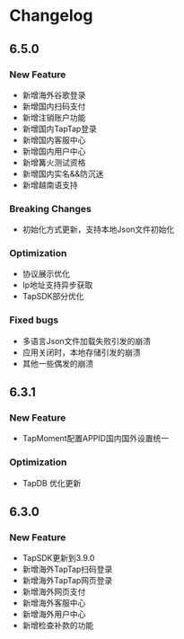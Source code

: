 # Changelog

## 6.5.0

### New Feature
* 新增海外谷歌登录
* 新增国内扫码支付
* 新增注销账户功能
* 新增国内TapTap登录
* 新增国内客服中心
* 新增国内用户中心
* 新增篝火测试资格
* 新增国内实名&&防沉迷
* 新增越南语支持

### Breaking Changes
* 初始化方式更新，支持本地Json文件初始化

### Optimization
* 协议展示优化
* Ip地址支持异步获取
* TapSDK部分优化

### Fixed bugs
* 多语言Json文件加载失败引发的崩溃
* 应用关闭时，本地存储引发的崩溃
* 其他一些偶发的崩溃

## 6.3.1

### New Feature
* TapMoment配置APPID国内国外设置统一

### Optimization
* TapDB 优化更新


## 6.3.0

### New Feature
* TapSDK更新到3.9.0
* 新增海外TapTap扫码登录
* 新增海外TapTap网页登录
* 新增海外网页支付
* 新增海外客服中心
* 新增海外用户中心
* 新增检查补款的功能

